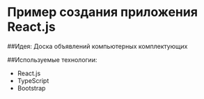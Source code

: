 # Пример создания приложения React.js 

##Идея:
Доска объявлений компьютерных комплектующих

##Используемые технологии:
- React.js
- TypeScript
- Bootstrap